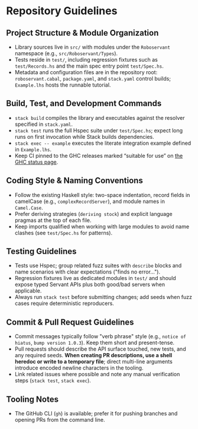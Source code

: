 # Repository Guidelines

## Project Structure & Module Organization
- Library sources live in `src/` with modules under the `Roboservant` namespace (e.g., `src/Roboservant/Types`).
- Tests reside in `test/`, including regression fixtures such as `test/Records.hs` and the main spec entry point `test/Spec.hs`.
- Metadata and configuration files are in the repository root: `roboservant.cabal`, `package.yaml`, and `stack.yaml` control builds; `Example.lhs` hosts the runnable tutorial.

## Build, Test, and Development Commands
- `stack build` compiles the library and executables against the resolver specified in `stack.yaml`.
- `stack test` runs the full Hspec suite under `test/Spec.hs`; expect long runs on first invocation while Stack builds dependencies.
- `stack exec -- example` executes the literate integration example defined in `Example.lhs`.
- Keep CI pinned to the GHC releases marked “suitable for use” on [the GHC status page](https://gitlab.haskell.org/ghc/ghc/-/wikis/GHC%20Status#all-released-ghc-versions).

## Coding Style & Naming Conventions
- Follow the existing Haskell style: two-space indentation, record fields in camelCase (e.g., `complexRecordServer`), and module names in `Camel.Case`.
- Prefer deriving strategies (`deriving stock`) and explicit language pragmas at the top of each file.
- Keep imports qualified when working with large modules to avoid name clashes (see `test/Spec.hs` for patterns).

## Testing Guidelines
- Tests use Hspec; group related fuzz suites with `describe` blocks and name scenarios with clear expectations ("finds no error…").
- Regression fixtures live as dedicated modules in `test/` and should expose typed Servant APIs plus both good/bad servers when applicable.
- Always run `stack test` before submitting changes; add seeds when fuzz cases require deterministic reproducers.

## Commit & Pull Request Guidelines
- Commit messages typically follow "verb phrase" style (e.g., `notice of hiatus`, `bump version 1.0.3`). Keep them short and present-tense.
- Pull requests should describe the API surface touched, new tests, and any required seeds. **When creating PR descriptions, use a shell heredoc or write to a temporary file**; direct multi-line arguments introduce encoded newline characters in the tooling.
- Link related issues where possible and note any manual verification steps (`stack test`, `stack exec`).

## Tooling Notes
- The GitHub CLI (`gh`) is available; prefer it for pushing branches and opening PRs from the command line.
